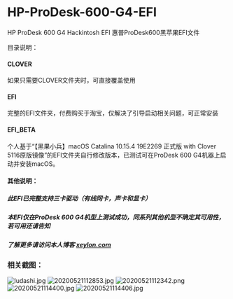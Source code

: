 # HP-ProDesk-600-G4-EFI
HP ProDesk 600 G4 Hackintosh EFI 惠普ProDesk600黑苹果EFI文件

目录说明：

#### CLOVER
如果只需要CLOVER文件夹时，可直接覆盖使用

#### EFI  
完整的EFI文件夹，付费购买于淘宝，仅解决了引导启动相关问题，可正常安装

#### EFI_BETA
个人基于“【黑果小兵】macOS Catalina 10.15.4 19E2269 正式版 with Clover 5116原版镜像”的EFI文件夹自行修改版本，已测试可在ProDesk 600 G4机器上启动并安装macOS。

#### 其他说明：
##### 此EFI已完整支持三卡驱动（有线网卡，声卡和显卡）
##### 本EFI仅在ProDesk 600 G4机型上测试成功，同系列其他机型不确定其可用性，若可用还请告知
##### 了解更多请访问本人博客 [xeylon.com](破晓实验室 "https://xeylon.com/apple/360.html")

### 相关截图：
![ludashi.jpg][2]
![20200521112853.jpg][3]
![20200521112342.png][4]
![20200521114400.jpg][5]
![20200521114406.jpg][6]

  [2]: https://xeylon.com/usr/uploads/2020/06/2817633215.jpg
  [3]: https://xeylon.com/usr/uploads/2020/05/1539881355.jpg
  [4]: https://xeylon.com/usr/uploads/2020/05/2157561766.png
  [5]: https://xeylon.com/usr/uploads/2020/05/120295901.jpg
  [6]: https://xeylon.com/usr/uploads/2020/05/3665084680.jpg